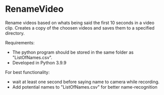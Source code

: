 # RenameVideo
Rename videos based on whats being said the first 10 seconds in a video clip. 
Creates a copy of the choosen videos and saves them to a specified directory.

Requirements:
 - The python program should be stored in the same folder as "ListOfNames.csv".
 - Developed in Python 3.9.9
 
For best functionality: 
 - wait at least one second before saying name to camera while recording. 
 - Add potential names to "ListOfNames.csv" for better name-recognition
